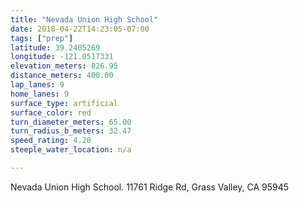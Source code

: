 ```yaml
---
title: "Nevada Union High School"
date: 2018-04-22T14:23:05-07:00
tags: ["prep"]
latitude: 39.2405269
longitude: -121.0517331
elevation_meters: 826.95
distance_meters: 400.00
lap_lanes: 9
home_lanes: 9
surface_type: artificial
surface_color: red
turn_diameter_meters: 65.00
turn_radius_b_meters: 32.47
speed_rating: 4.20
steeple_water_location: n/a

---
```


Nevada Union High School. 11761 Ridge Rd, Grass Valley, CA 95945

<!--more-->
